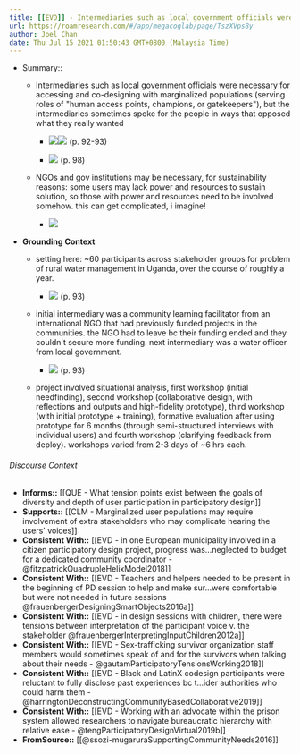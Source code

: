 ```yaml
---
title: [[EVD]] - Intermediaries such as local government officials were necessary for accessing and co-designing with marginalized populations, but the intermediaries sometimes spoke for the people in ways that opposed what they really wanted - [[@ssozi-mugaruraSupportingCommunityNeeds2016]]
url: https://roamresearch.com/#/app/megacoglab/page/TszXVps8y
author: Joel Chan
date: Thu Jul 15 2021 01:50:43 GMT+0800 (Malaysia Time)
---
```


- Summary::

    - Intermediaries such as local government officials were necessary for accessing and co-designing with marginalized populations (serving roles of "human access points, champions, or gatekeepers"), but the intermediaries sometimes spoke for the people in ways that opposed what they really wanted

        - ![](https://firebasestorage.googleapis.com/v0/b/firescript-577a2.appspot.com/o/imgs%2Fapp%2Fmegacoglab%2FTLWa1mMXJE.png?alt=media&token=84d28058-3723-4404-b57e-c804c00786a8)![](https://firebasestorage.googleapis.com/v0/b/firescript-577a2.appspot.com/o/imgs%2Fapp%2Fmegacoglab%2FEsi0HGPdJa.png?alt=media&token=a835cb85-492f-41f1-b7b9-0e0efdb5e645) (p. 92-93)

        - ![](https://firebasestorage.googleapis.com/v0/b/firescript-577a2.appspot.com/o/imgs%2Fapp%2Fmegacoglab%2FBCPYkGGGnf.png?alt=media&token=94d1a92c-7ca6-4e02-aa6d-3d39b483de65) (p. 98)

    - NGOs and gov institutions may be necessary, for sustainability reasons: some users may lack power and resources to sustain solution, so those with power and resources need to be involved somehow. this can get complicated, i imagine!

        - ![](https://firebasestorage.googleapis.com/v0/b/firescript-577a2.appspot.com/o/imgs%2Fapp%2Fmegacoglab%2FiD6bk-FPtQ.png?alt=media&token=d3550d3c-e4ae-4c71-a4b3-a7eed2e965a1)
- **Grounding Context**

    - setting here: ~60 participants across stakeholder groups for problem of rural water management in Uganda, over the course of roughly a year.

        - ![](https://firebasestorage.googleapis.com/v0/b/firescript-577a2.appspot.com/o/imgs%2Fapp%2Fmegacoglab%2Fo4rO6Lq2v7.png?alt=media&token=fa3428fb-2536-4616-ae28-64eb7bcab22f) (p. 93)

    - initial intermediary was a community learning facilitator from an international NGO that had previously funded projects in the communities. the NGO had to leave bc their funding ended and they couldn't secure more funding. next intermediary was a water officer from local government.

        - ![](https://firebasestorage.googleapis.com/v0/b/firescript-577a2.appspot.com/o/imgs%2Fapp%2Fmegacoglab%2FmNbghS-TsH.png?alt=media&token=d2a2af74-d6f1-4abc-bd2f-dad19790e972) (p. 93)

    - project involved situational analysis, first workshop (initial needfinding), second workshop (collaborative design, with reflections and outputs and high-fidelity prototype), third workshop (with initial prototype + training), formative evaluation after using prototype for 6 months (through semi-structured interviews with individual users) and fourth workshop (clarifying feedback from deploy). workshops varied from 2-3 days of ~6 hrs each.

###### Discourse Context

- **Informs::** [[QUE - What tension points exist between the goals of diversity and depth of user participation in participatory design]]
- **Supports::** [[CLM - Marginalized user populations may require involvement of extra stakeholders who may complicate hearing the users' voices]]
- **Consistent With::** [[EVD - in one European municipality involved in a citizen participatory design project, progress was...neglected to budget for a dedicated community coordinator - @fitzpatrickQuadrupleHelixModel2018]]
- **Consistent With::** [[EVD - Teachers and helpers needed to be present in the beginning of PD session to help and make sur...were comfortable but were not needed in future sessions @frauenbergerDesigningSmartObjects2016a]]
- **Consistent With::** [[EVD - in design sessions with children, there were tensions between interpretation of the participant voice v. the stakeholder @frauenbergerInterpretingInputChildren2012a]]
- **Consistent With::** [[EVD - Sex-trafficking survivor organization staff members would sometimes speak of and for the survivors when talking about their needs - @gautamParticipatoryTensionsWorking2018]]
- **Consistent With::** [[EVD - Black and LatinX codesign participants were reluctant to fully disclose past experiences bc t...ider authorities who could harm them - @harringtonDeconstructingCommunityBasedCollaborative2019]]
- **Consistent With::** [[EVD - Working with an advocate within the prison system allowed researchers to navigate bureaucratic hierarchy with relative ease - @tengParticipatoryDesignVirtual2019b]]
- **FromSource::** [[@ssozi-mugaruraSupportingCommunityNeeds2016]]
